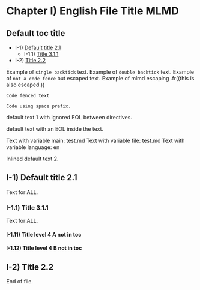 # Chapter I) English File Title MLMD<A id="a1"></A>

## Default toc title<A id="toc"></A>

  - I-1) [Default title 2.1](test.md#a2)
    - I-1.1) [Title 3.1.1](test.md#a3)
  - I-2) [Title 2.2](test.md#a6)

Example of `single backtick` text.
Example of ``double backtick`` text.
Example of ```not a code fence``` but escaped text.
Example of mlmd escaping .fr((this is also escaped.))

```code
Code fenced text
```

    Code using space prefix.

default text 1 with ignored EOL between directives.

default text with an EOL inside
the text.

Text with variable main: test.md
Text with variable file: test.md
Text with variable language: en

Inlined default text 2.

## I-1) Default title 2.1<A id="a2"></A>

Text for ALL.

### I-1.1) Title 3.1.1<A id="a3"></A>

Text for ALL.

#### I-1.11) Title level 4 A not in toc<A id="a4"></A>

#### I-1.12) Title level 4 B not in toc<A id="a5"></A>

## I-2) Title 2.2<A id="a6"></A>

End of file.
